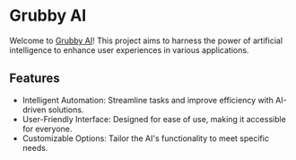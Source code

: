 # Grubby AI
Welcome to [Grubby AI](https://grubbyai.net/)! This project aims to harness the power of artificial intelligence to enhance user experiences in various applications.

## Features

- Intelligent Automation: Streamline tasks and improve efficiency with AI-driven solutions.
- User-Friendly Interface: Designed for ease of use, making it accessible for everyone.
- Customizable Options: Tailor the AI's functionality to meet specific needs.
